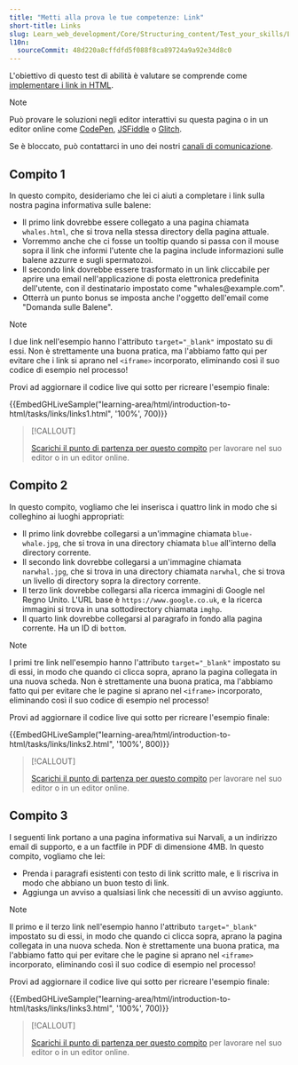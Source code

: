 ```yaml
---
title: "Metti alla prova le tue competenze: Link"
short-title: Links
slug: Learn_web_development/Core/Structuring_content/Test_your_skills/Links
l10n:
  sourceCommit: 48d220a8cffdfd5f088f8ca89724a9a92e34d8c0
---
```


L'obiettivo di questo test di abilità è valutare se comprende come [implementare i link in HTML](/it/docs/Learn_web_development/Core/Structuring_content/Creating_links).

> [!NOTE]
> Può provare le soluzioni negli editor interattivi su questa pagina o in un editor online come [CodePen](https://codepen.io/), [JSFiddle](https://jsfiddle.net/) o [Glitch](https://glitch.com/).
>
> Se è bloccato, può contattarci in uno dei nostri [canali di comunicazione](/it/docs/MDN/Community/Communication_channels).

## Compito 1

In questo compito, desideriamo che lei ci aiuti a completare i link sulla nostra pagina informativa sulle balene:

- Il primo link dovrebbe essere collegato a una pagina chiamata `whales.html`, che si trova nella stessa directory della pagina attuale.
- Vorremmo anche che ci fosse un tooltip quando si passa con il mouse sopra il link che informi l'utente che la pagina include informazioni sulle balene azzurre e sugli spermatozoi.
- Il secondo link dovrebbe essere trasformato in un link cliccabile per aprire una email nell'applicazione di posta elettronica predefinita dell'utente, con il destinatario impostato come "whales\@example.com".
- Otterrà un punto bonus se imposta anche l'oggetto dell'email come "Domanda sulle Balene".

> [!NOTE]
> I due link nell'esempio hanno l'attributo `target="_blank"` impostato su di essi. Non è strettamente una buona pratica, ma l'abbiamo fatto qui per evitare che i link si aprano nel `<iframe>` incorporato, eliminando così il suo codice di esempio nel processo!

Provi ad aggiornare il codice live qui sotto per ricreare l'esempio finale:

{{EmbedGHLiveSample("learning-area/html/introduction-to-html/tasks/links/links1.html", '100%', 700)}}

> [!CALLOUT]
>
> [Scarichi il punto di partenza per questo compito](https://github.com/mdn/learning-area/blob/main/html/introduction-to-html/tasks/links/links1-download.html) per lavorare nel suo editor o in un editor online.

## Compito 2

In questo compito, vogliamo che lei inserisca i quattro link in modo che si colleghino ai luoghi appropriati:

- Il primo link dovrebbe collegarsi a un'immagine chiamata `blue-whale.jpg`, che si trova in una directory chiamata `blue` all'interno della directory corrente.
- Il secondo link dovrebbe collegarsi a un'immagine chiamata `narwhal.jpg`, che si trova in una directory chiamata `narwhal`, che si trova un livello di directory sopra la directory corrente.
- Il terzo link dovrebbe collegarsi alla ricerca immagini di Google nel Regno Unito. L'URL base è `https://www.google.co.uk`, e la ricerca immagini si trova in una sottodirectory chiamata `imghp`.
- Il quarto link dovrebbe collegarsi al paragrafo in fondo alla pagina corrente. Ha un ID di `bottom`.

> [!NOTE]
> I primi tre link nell'esempio hanno l'attributo `target="_blank"` impostato su di essi, in modo che quando ci clicca sopra, aprano la pagina collegata in una nuova scheda. Non è strettamente una buona pratica, ma l'abbiamo fatto qui per evitare che le pagine si aprano nel `<iframe>` incorporato, eliminando così il suo codice di esempio nel processo!

Provi ad aggiornare il codice live qui sotto per ricreare l'esempio finale:

{{EmbedGHLiveSample("learning-area/html/introduction-to-html/tasks/links/links2.html", '100%', 800)}}

> [!CALLOUT]
>
> [Scarichi il punto di partenza per questo compito](https://github.com/mdn/learning-area/blob/main/html/introduction-to-html/tasks/links/links2-download.html) per lavorare nel suo editor o in un editor online.

## Compito 3

I seguenti link portano a una pagina informativa sui Narvali, a un indirizzo email di supporto, e a un factfile in PDF di dimensione 4MB. In questo compito, vogliamo che lei:

- Prenda i paragrafi esistenti con testo di link scritto male, e li riscriva in modo che abbiano un buon testo di link.
- Aggiunga un avviso a qualsiasi link che necessiti di un avviso aggiunto.

> [!NOTE]
> Il primo e il terzo link nell'esempio hanno l'attributo `target="_blank"` impostato su di essi, in modo che quando ci clicca sopra, aprano la pagina collegata in una nuova scheda. Non è strettamente una buona pratica, ma l'abbiamo fatto qui per evitare che le pagine si aprano nel `<iframe>` incorporato, eliminando così il suo codice di esempio nel processo!

Provi ad aggiornare il codice live qui sotto per ricreare l'esempio finale:

{{EmbedGHLiveSample("learning-area/html/introduction-to-html/tasks/links/links3.html", '100%', 700)}}

> [!CALLOUT]
>
> [Scarichi il punto di partenza per questo compito](https://github.com/mdn/learning-area/blob/main/html/introduction-to-html/tasks/links/links3-download.html) per lavorare nel suo editor o in un editor online.
